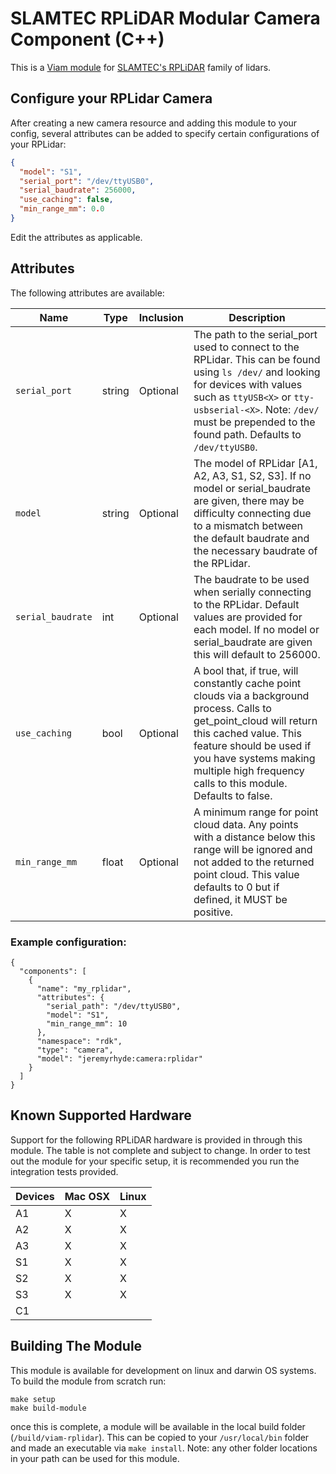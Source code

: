 # SLAMTEC RPLiDAR Modular Camera Component (C++)

This is a [Viam module](https://docs.viam.com/manage/configuration/#modules) for [SLAMTEC's RPLiDAR](https://github.com/Slamtec/rplidar_sdk) family of lidars.


## Configure your RPLidar Camera

After creating a new camera resource and adding this module to your config, several attributes can be added to specify certain configurations of your RPLidar:


```json
{
  "model": "S1",
  "serial_port": "/dev/ttyUSB0",
  "serial_baudrate": 256000,
  "use_caching": false,
  "min_range_mm": 0.0
}
```

Edit the attributes as applicable.

## Attributes

The following attributes are available:

| Name | Type | Inclusion | Description |
| ---- | ---- | --------- | ----------- |
| `serial_port` | string | Optional | The path to the serial_port used to connect to the RPLidar. This can be found using `ls /dev/` and looking for devices with values such as `ttyUSB<X>` or `tty-usbserial-<X>`. Note: `/dev/` must be prepended to the found path. Defaults to `/dev/ttyUSB0`. |
| `model` | string | Optional | The model of RPLidar [A1, A2, A3, S1, S2, S3]. If no model or serial_baudrate are given, there may be difficulty connecting due to a mismatch between the default baudrate and the necessary baudrate of the RPLidar. |
| `serial_baudrate` | int | Optional | The baudrate to be used when serially connecting to the RPLidar. Default values are provided for each model. If no model or serial_baudrate are given this will default to 256000.  |
| `use_caching` | bool | Optional | A bool that, if true, will constantly cache point clouds via a background process. Calls to get_point_cloud will return this cached value. This feature should be used if you have systems making multiple high frequency calls to this module. Defaults to false. |
| `min_range_mm` | float | Optional | A minimum range for point cloud data. Any points with a distance below this range will be ignored and not added to the returned point cloud. This value defaults to 0 but if defined, it MUST be positive. |

### Example configuration:

```
{
  "components": [
    {
      "name": "my_rplidar",
      "attributes": {
        "serial_path": "/dev/ttyUSB0",
        "model": "S1",
        "min_range_mm": 10
      },
      "namespace": "rdk",
      "type": "camera",
      "model": "jeremyrhyde:camera:rplidar"
    }
  ]
}
```

## Known Supported Hardware

Support for the following RPLiDAR hardware is provided in through this module. The table is not complete and subject to change. In order to test out the module for your specific setup, it is recommended you run the integration tests provided.

| Devices             | Mac OSX |  Linux  |
|---------------------|---------|---------|
| A1                  |    X    |    X    | 
| A2                  |    X    |    X    | 
| A3                  |    X    |    X    | 
| S1                  |    X    |    X    | 
| S2                  |    X    |    X    | 
| S3                  |    X    |    X    | 
| C1                  |         |         | 

## Building The Module

This module is available for development on linux and darwin OS systems. To build the module from scratch run:

```
make setup
make build-module
```

once this is complete, a module will be available in the local build folder (`/build/viam-rplidar`). This can be copied to your `/usr/local/bin` folder and made an executable via `make install`. Note: any other folder locations in your path can be used for this module. 
